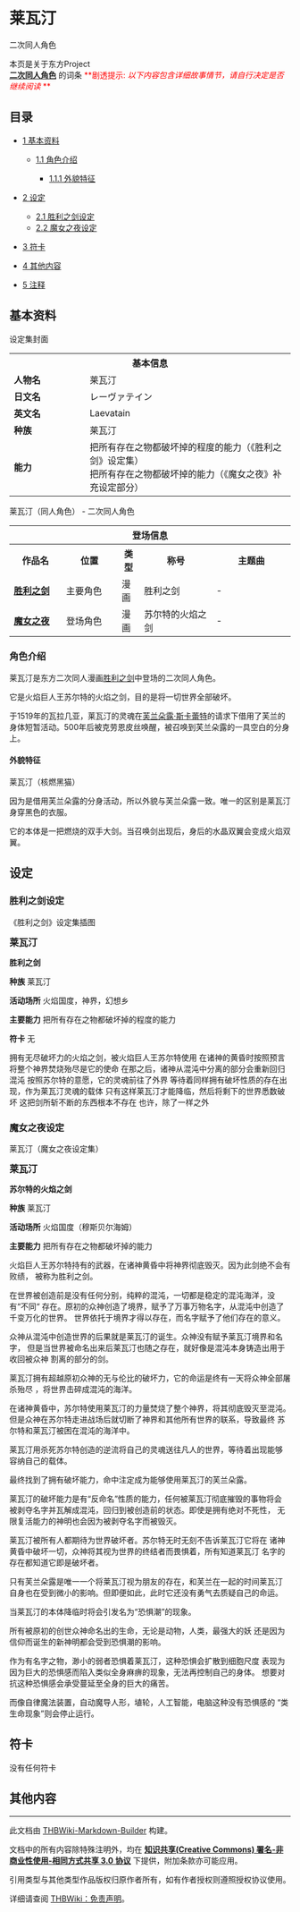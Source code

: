 # 莱瓦汀

<!-- source html: G:\repos\THBWiki-Markdown-Builder\THBWikiMarkdown\Temp\main\c\c9\ns0%3A%E8%8E%B1%E7%93%A6%E6%B1%80.html -->

二次同人角色

本页是关于东方Project  
 **[二次同人角色](./二次角色列表.md)** 的词条
<font color="Red"> **剧透提示:  *以下内容包含详细故事情节，请自行决定是否继续阅读* ** </font>
## 目录

- [1 基本资料](#基本资料)

  - [1.1 角色介绍](#角色介绍)

    - [1.1.1 外貌特征](#外貌特征)






- [2 设定](#设定)

  - [2.1 胜利之剑设定](#胜利之剑设定)
  - [2.2 魔女之夜设定](#魔女之夜设定)



- [3 符卡](#符卡)
- [4 其他内容](#其他内容)
- [5 注释](#注释)




## 基本资料
[](./文件-莱瓦汀（《胜利之剑》设定集）.jpg.md)  [](./文件-莱瓦汀（《胜利之剑》设定集）.jpg.md)设定集封面

<table>
<tbody><tr>
<th colspan="2">基本信息</th>
</tr>
<tr>
<td style="width:120px"><b>人物名</b></td><td style="min-width:300px">莱瓦汀</td>
</tr><tr><td><b>日文名</b></td><td>レーヴァテイン</td></tr><tr><td><b>英文名</b></td><td>Laevatain</td></tr><tr><td><b>种族</b></td><td>莱瓦汀</td></tr><tr><td><b>能力</b></td><td>把所有存在之物都破坏掉的程度的能力（《胜利之剑》设定集）<br>
 把所有存在之物都破坏掉的能力（《魔女之夜》补充设定部分）<br></td></tr></tbody></table>

莱瓦汀（同人角色） - 二次同人角色

<table>
<tbody><tr>
<th colspan="5">登场信息</th>
</tr><tr><th><b>作品名</b></th><th><b>位置</b></th><th><b>类型</b></th><th><b>称号</b></th><th><b>主题曲</b></th></tr><tr><td rowspan="1" style="width:120px"><b><a href="./胜利之剑.md" title="胜利之剑">胜利之剑</a></b></td><td style="width:130px">主要角色</td><td class="bg-color-success-30" style="width:30px;">漫画</td><td style="width:180px">胜利之剑</td><td style="width:200px">-</td></tr>
<tr><td rowspan="1" style="width:120px"><b><a href="./魔女之夜.md" title="魔女之夜">魔女之夜</a></b></td><td style="width:130px">登场角色</td><td class="bg-color-success-30" style="width:30px;">漫画</td><td style="width:180px">苏尔特的火焰之剑</td><td style="width:200px">-</td></tr></tbody></table>


### 角色介绍
  
莱瓦汀是东方二次同人漫画[胜利之剑](./胜利之剑.md)中登场的二次同人角色。
  
  
它是火焰巨人王苏尔特的火焰之剑，目的是将一切世界全部破坏。
  
  
于1519年的瓦拉几亚，莱瓦汀的灵魂在[芙兰朵露·斯卡蕾特](./芙兰朵露·斯卡蕾特.md)的请求下借用了芙兰的身体短暂活动。500年后被克劳恩皮丝唤醒，被召唤到芙兰朵露的一具空白的分身上。
  

#### 外貌特征
[](./文件-莱瓦汀（核燃黑猫）.jpg.md)  [](./文件-莱瓦汀（核燃黑猫）.jpg.md)莱瓦汀（核燃黑猫）
  
因为是借用芙兰朵露的分身活动，所以外貌与芙兰朵露一致。唯一的区别是莱瓦汀身穿黑色的衣服。
  
  
它的本体是一把燃烧的双手大剑。当召唤剑出现后，身后的水晶双翼会变成火焰双翼。
  

## 设定
### 胜利之剑设定
[](./文件-莱瓦汀（《胜利之剑》设定集插图）.jpg.md)  [](./文件-莱瓦汀（《胜利之剑》设定集插图）.jpg.md)《胜利之剑》设定集插图
  
<big> **莱瓦汀** </big>
  
  
 **胜利之剑** 
  
  
 **种族**  莱瓦汀
  
  
 **活动场所**  火焰国度，神界，幻想乡
  
  
 **主要能力**  把所有存在之物都破坏掉的程度的能力
  
  
 **符卡**  无
  
  
  

拥有无尽破坏力的火焰之剑，被火焰巨人王苏尔特使用
在诸神的黄昏时按照预言将整个神界焚烧殆尽是它的使命
在那之后，诸神从混沌中分离的部分会重新回归混沌
按照苏尔特的意愿，它的灵魂前往了外界
等待着同样拥有破坏性质的存在出现，作为莱瓦汀灵魂的载体
只有这样莱瓦汀才能降临，然后将剩下的世界悉数破坏
这把剑所斩不断的东西根本不存在
也许，除了一样之外
  

### 魔女之夜设定
[](./文件-莱瓦汀（魔女之夜设定集）.jpg.md)  [](./文件-莱瓦汀（魔女之夜设定集）.jpg.md)莱瓦汀（魔女之夜设定集）
  
<big> **莱瓦汀** </big>
  
  
 **苏尔特的火焰之剑** 
  
  
 **种族**  莱瓦汀
  
  
 **活动场所**  火焰国度（穆斯贝尔海姆）
  
  
 **主要能力**  把所有存在之物都破坏掉的能力
  
  
  

火焰巨人王苏尔特持有的武器，在诸神黄昏中将神界彻底毁灭。因为此剑绝不会有败绩，
被称为胜利之剑。
  
  
  

在世界被创造前是没有任何分别，纯粹的混沌，一切都是稳定的混沌海洋，没有“不同“
存在。原初的众神创造了境界，赋予了万事万物名字，从混沌中创造了千变万化的世界。
世界依托于境界才得以存在，而名字赋予了他们存在的意义。
  
  
  

众神从混沌中创造世界的后果就是莱瓦汀的诞生。众神没有赋予莱瓦汀境界和名字，
但是当世界被命名出来后莱瓦汀也随之存在，就好像是混沌本身铸造出用于收回被众神
割离的部分的剑。
  
  
  

莱瓦汀拥有超越原初众神的无与伦比的破坏力，它的命运是终有一天将众神全部屠杀殆尽
，将世界击碎成混沌的海洋。
  
  
  

在诸神黄昏中，苏尔特使用莱瓦汀的力量焚烧了整个神界，将其彻底毁灭至混沌。
但是众神在苏尔特走进战场后就切断了神界和其他所有世界的联系，导致最终
苏尔特和莱瓦汀被困在混沌的海洋中。
  
  
  

莱瓦汀用杀死苏尔特创造的逆流将自己的灵魂送往凡人的世界，等待着出现能够
容纳自己的载体。
  
  
  

最终找到了拥有破坏能力，命中注定成为能够使用莱瓦汀的芙兰朵露。
  
  
  

莱瓦汀的破坏能力是有“反命名”性质的能力，任何被莱瓦汀彻底摧毁的事物将会
被剥夺名字并瓦解成混沌，回归到被创造前的状态。即使是拥有绝对不死性，
无限复活能力的神明也会因为被剥夺名字而被毁灭。
  
  
  

莱瓦汀被所有人都期待为世界破坏者。苏尔特无时无刻不告诉莱瓦汀它将在
诸神黄昏中破坏一切，众神将其视为世界的终结者而畏惧着，所有知道莱瓦汀
名字的存在都知道它即是破坏者。
  
  
  

只有芙兰朵露是唯一一个将莱瓦汀视为朋友的存在，和芙兰在一起的时间莱瓦汀
自身也在受到微小的影响。但即便如此，此时它还没有勇气去质疑自己的命运。
  
  
  

当莱瓦汀的本体降临时将会引发名为“恐惧潮”的现象。
  
  
  

所有被原初的创世众神命名出的生命，无论是动物，人类，最强大的妖
还是因为信仰而诞生的新神明都会受到恐惧潮的影响。
  
  
  

作为有名字之物，渺小的弱者恐惧着莱瓦汀，这种恐惧会扩散到细胞尺度
表现为因为巨大的恐惧感而陷入类似全身麻痹的现象，无法再控制自己的身体。
想要对抗这种恐惧感会承受蔓延至全身的巨大的痛苦。
  
  
  

而像自律魔法装置，自动魔导人形，埴轮，人工智能，电脑这种没有恐惧感的
“类生命现象”则会停止运行。
  

## 符卡
  
没有任何符卡
  

## 其他内容






---

此文档由 [THBWiki-Markdown-Builder](https://github.com/Delsin-Yu/THBWiki-Markdown-Builder) 构建。

文档中的所有内容除特殊注明外，均在 [**知识共享(Creative Commons) 署名-非商业性使用-相同方式共享 3.0 协议**](https://creativecommons.org/licenses/by-sa/3.0/deed.zh-hans) 下提供，附加条款亦可能应用。

引用类型与其他类型作品版权归原作者所有，如有作者授权则遵照授权协议使用。

详细请查阅 [THBWiki：免责声明](https://thbwiki.cc/THBWiki:%E5%85%8D%E8%B4%A3%E5%A3%B0%E6%98%8E)。

